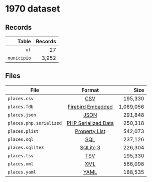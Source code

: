 # 1970 dataset

## Records

|       Table | Records |
| -----------:| -------:|
|        `uf` |      27 |
| `municipio` |   3,952 |

## Files

| File                    | Format                                                                                          |      Size |
| ----------------------- |:-----------------------------------------------------------------------------------------------:| ---------:|
| `places.csv`            | [CSV](https://en.wikipedia.org/wiki/Comma-separated_values)                                     |   195,330 |
| `places.fdb`            | [Firebird Embedded](https://en.wikipedia.org/wiki/Embedded_database#Firebird_Embedded)          | 1,069,056 |
| `places.json`           | [JSON](https://en.wikipedia.org/wiki/JSON)                                                      |   291,848 |
| `places.php.serialized` | [PHP Serialized Data](https://en.wikipedia.org/wiki/Serialization#Programming_language_support) |   250,318 |
| `places.plist`          | [Property List](https://en.wikipedia.org/wiki/Property_list)                                    |   542,073 |
| `places.sql`            | [SQL](https://en.wikipedia.org/wiki/SQL)                                                        |   237,126 |
| `places.sqlite3`        | [SQLite 3](https://en.wikipedia.org/wiki/SQLite)                                                |   226,304 |
| `places.tsv`            | [TSV](https://en.wikipedia.org/wiki/Tab-separated_values)                                       |   195,330 |
| `places.xml`            | [XML](https://en.wikipedia.org/wiki/XML)                                                        |   566,098 |
| `places.yaml`           | [YAML](https://en.wikipedia.org/wiki/YAML)                                                      |   188,535 |
